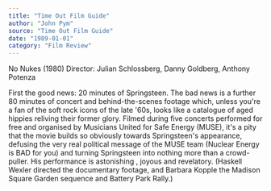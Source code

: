 ```yaml
---
title: "Time Out Film Guide"
author: "John Pym"
source: "Time Out Film Guide"
date: "1989-01-01"
category: "Film Review"
---
```


No Nukes (1980) Director: Julian Schlossberg, Danny Goldberg, Anthony Potenza

First the good news: 20 minutes of Springsteen. The bad news is a further 80 minutes of concert and behind-the-scenes footage which, unless you're a fan of the soft rock icons of the late '60s, looks like a catalogue of aged hippies reliving their former glory. Filmed during five concerts performed for free and organised by Musicians United for Safe Energy (MUSE), it's a pity that the movie builds so obviously towards Springsteen's appearance, defusing the very real political message of the MUSE team (Nuclear Energy is BAD for you) and turning Springsteen into nothing more than a crowd-puller. His performance is astonishing , joyous and revelatory. (Haskell Wexler directed the documentary footage, and Barbara Kopple the Madison Square Garden sequence and Battery Park Rally.)
